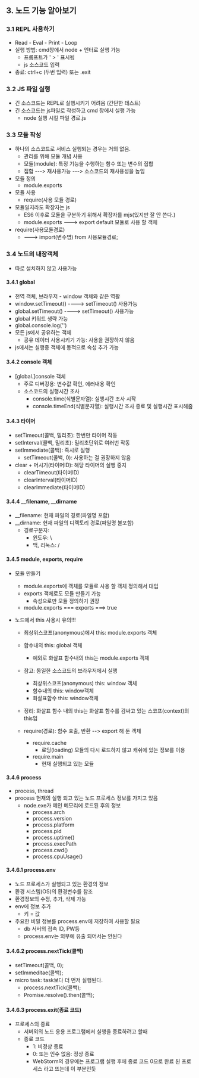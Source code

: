 ## 3. 노드 기능 알아보기

### 3.1 REPL 사용하기
- Read - Eval - Print - Loop
- 실행 방법: cmd창에서 node + 엔터로 실행 가능
  - 프롬프트가 ' > ' 표시됨
  - js 소스코드 입력
- 종료: ctrl+c (두번 입력) 또는 .exit

### 3.2 JS 파일 실행
- 긴 소스코드는 REPL로 실행시키기 어려움 (간단한 테스트)
- 긴 소스코드는 js파일로 작성하고 cmd 창에서 실행 가능
  - node 실행 시킬 파일 경로.js
    
### 3.3 모듈 작성
- 하나의 소스코드로 서비스 실행되는 경우는 거의 없음.
  - 관리를 위해 모듈 개념 사용
  - 모듈(module): 특정 기능을 수행하는 함수 또는 변수의 집합
  - 집합 ---> 재사용가능 ---> 소스코드의 재사용성을 높임
- 모듈 정의
  - module.exports
- 모듈 사용
  - require(사용 모듈 경로)
- 모듈일지라도 확장자는 js
  - ES6 이후로 모듈을 구분하기 위해서 확장자를 mjs(있지만 잘 안 쓴다.)
  - module.exports ---> export default 모듈로 사용 할 객체
- require(사용모듈경로)
  - ---> import(변수명) from 사용모듈경로;

### 3.4 노드의 내장객체
- 따로 설치하지 않고 사용가능
    
#### 3.4.1 global
- 전역 객체, 브라우저 - window 객체와 같은 역활
- window.setTimeout() ----> setTimeout() 사용가능
- global.setTimeout() ----> setTimeout() 사용가능
- global 키워드 생략 가능
- global.console.log('')
- 모든 js에서 공유하는 객체
  - 공유 데이터 사용시키기 가능: 사용을 권장하지 않음
- js에서는 실행중 객체에 동적으로 속성 추가 가능

#### 3.4.2 console 객체
- [global.]console 객체
  - 주로 디버깅용: 변수값 확인, 에러내용 확인
  - 소스코드의 실행시간 조사
    - console.time(식별문자열): 실행시간 조사 시작
    - console.timeEnd(식별문자열): 실행시간 조사 종료 및 실행시간 표시해줌

#### 3.4.3 타이머
- setTimeout(콜백, 밀리초): 한번만 타이머 작동
- setInterval(콜백, 밀리초): 밀리초단위로 여러번 작동
- setImmediate(콜백): 즉시로 실행
  - setTimeout(콜백, 0): 사용하는 걸 권장하지 않음
- clear + 머시기(타이머ID): 해당 타이머의 실행 중지
  - clearTimeout(타이머ID)
  - clearInterval(타이머ID)
  - clearImmediate(타이머ID)

#### 3.4.4 __filename, __dirname
- __filename: 현재 파일의 경로(파일명 포함)
- __dirname: 현재 파일의 디렉토리 경로(파일명 불포함)
  - 경로구분자:
    - 윈도우: \
    - 맥, 리눅스: /
    
#### 3.4.5 module, exports, require
- 모듈 만들기
  - module.exports에 객체를 모듈로 사용 할 객체 정의해서 대입
  - exports 객체로도 모듈 만들기 가능
    - 속성으로만 모듈 정의하기 권장
  - module.exports === exports ===> true
    
- 노드에서 this 사용시 유의!!!
  - 최상위스코프(anonymous)에서 this: module.exports 객체 
  - 함수내의 this: global 객체
    - 예외로 화살표 함수내의 this는 module.exports 객체
  - 참고: 동일한 소스코드의 브라우저에서 실행
    - 최상위스코프(anonymous) this: window 객체
    - 함수내의 this: window객체
    - 화살표함수 this: window객체
  - 정리: 화살표 함수 내의 this는 화살표 함수를 감싸고 있는 스코프(context)의 this임
         
  - require(경로): 함수 호출, 반환 --> export 해 둔 객체
    - require.cache
      - 로딩(loading) 모듈의 다시 로드하지 않고 캐쉬에 있는 정보를 이용
    - require.main
      - 현재 실행되고 있는 모듈

#### 3.4.6 process
- process, thread
- process 현재의 실행 되고 있는 노드 프로세스 정보를 가지고 있음
  - node.exe가 메인 메모리에 로드된 후의 정보
    - process.arch
    - process.version
    - process.platform
    - process.pid
    - process.uptime()
    - process.execPath
    - process.cwd()
    - process.cpuUsage()

#### 3.4.6.1 process.env
- 노드 프로세스가 실행되고 있는 환경의 정보
- 환경 시스템(OS)의 환경변수를 참조
- 환경정보의 수정, 추가, 삭제 가능
- env에 정보 추가
  - 키 = 값
- 주요한 비밀 정보를 process.env에 저장하여 사용할 필요
  - db 서버의 접속 ID, PW등
  - process.env는 외부에 유출 되어서는 안된다
    
#### 3.4.6.2 process.nextTick(콜백)
- setTimeout(콜백, 0);
- setImmeditae(콜백);
- micro task: task보다 더 먼저 실행된다.
  - process.nextTick(콜백);
  - Promise.resolve().then(콜백);
    
#### 3.4.6.3 process.exit(종료 코드)
- 프로세스의 종료
  - 서버외의 노드 응용 프로그램에서 실행을 종료하려고 할때
  - 종료 코드
    - 1: 비정상 종료
    - 0: 또는 인수 없음: 정상 종료
    - WebStorm의 경우에는 프로그램 실행 후에 종료 코드 0으로 완료 된 프로세스 라고 뜨는데 이 부분인듯